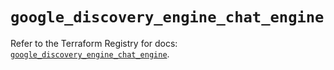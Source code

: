 # `google_discovery_engine_chat_engine`

Refer to the Terraform Registry for docs: [`google_discovery_engine_chat_engine`](https://registry.terraform.io/providers/hashicorp/google-beta/5.17.0/docs/resources/google_discovery_engine_chat_engine).
